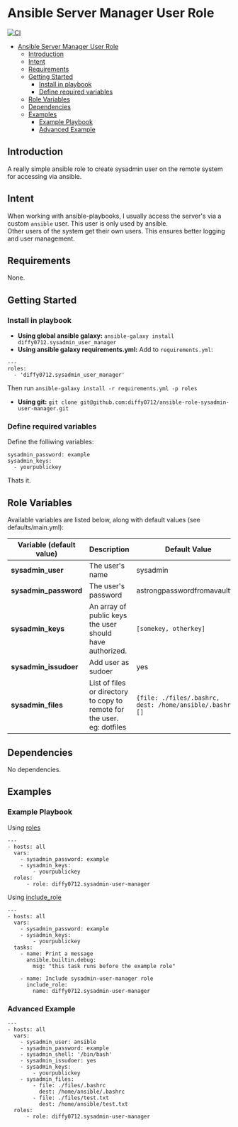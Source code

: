 # Ansible Server Manager User Role
[![CI](https://github.com/diffy0712/ansible-role-sysadmin-user-manager/workflows/CI/badge.svg?event=push)](https://github.com/diffy0712/ansible-role-sysadmin-user-manager/actions?query=workflow%3ACI)

- [Ansible Server Manager User Role](#ansible-server-manager-user-role)
  - [Introduction](#introduction)
  - [Intent](#intent)
  - [Requirements](#requirements)
  - [Getting Started](#getting-started)
    - [Install in playbook](#install-in-playbook)
    - [Define required variables](#define-required-variables)
  - [Role Variables](#role-variables)
  - [Dependencies](#dependencies)
  - [Examples](#examples)
    - [Example Playbook](#example-playbook)
    - [Advanced Example](#advanced-example)

## Introduction
A really simple ansible role to create sysadmin user on the remote system for accessing via ansible.

## Intent
When working with ansible-playbooks, I usually access the server's via a custom `ansible` user. This user is only used by ansible.   
Other users of the system get their own users. This ensures better logging and user management.

## Requirements

None.

## Getting Started

### Install in playbook
 - __Using global ansible galaxy:__
`ansible-galaxy install diffy0712.sysadmin_user_manager`
 - __Using ansible galaxy requirements.yml:__
Add to `requirements.yml`:  
```
---
roles:
  - 'diffy0712.sysadmin_user_manager'
```
Then run `ansible-galaxy install -r requirements.yml -p roles`  
 - __Using git:__
`git clone git@github.com:diffy0712/ansible-role-sysadmin-user-manager.git`

### Define required variables

Define the folliwing variables:
```
sysadmin_password: example
sysadmin_keys: 
  - yourpublickey
```

Thats it. 

## Role Variables

Available variables are listed below, along with default values (see defaults/main.yml):

| Variable (default value)      | Description | Default Value |
| ----------- | ----------- | ----------- |
| __sysadmin_user__      | The user's name       | sysadmin |
| __sysadmin_password__      | The user's password       |  astrongpasswordfromavaultfile |
| __sysadmin_keys__      | An array of public keys the user should have authorized.       | ```[somekey, otherkey]``` |
| __sysadmin_issudoer__      | Add user as sudoer      | yes |
| __sysadmin_files__      | List of files or directory to copy to remote for the user. eg: dotfiles      | ```{file: ./files/.bashrc, dest: /home/ansible/.bashrc}[]``` |

## Dependencies

No dependencies.

## Examples
### Example Playbook

Using [roles](https://docs.ansible.com/ansible/latest/user_guide/playbooks_reuse_roles.html#using-roles)
```
---
- hosts: all
  vars:
    - sysadmin_password: example
    - sysadmin_keys: 
        - yourpublickey
  roles:
      - role: diffy0712.sysadmin-user-manager
```

Using [include_role](https://docs.ansible.com/ansible/latest/user_guide/playbooks_reuse_roles.html#including-roles-dynamic-reuse)
```
---
- hosts: all
  vars:
    - sysadmin_password: example
    - sysadmin_keys: 
        - yourpublickey
  tasks:
    - name: Print a message
      ansible.builtin.debug:
        msg: "this task runs before the example role"

    - name: Include sysadmin-user-manager role
      include_role:
        name: diffy0712.sysadmin-user-manager

```

### Advanced Example

```
---
- hosts: all
  vars:
    - sysadmin_user: ansible
    - sysadmin_password: example
    - sysadmin_shell: '/bin/bash'
    - sysadmin_issudoer: yes
    - sysadmin_keys: 
        - yourpublickey
    - sysadmin_files:
        - file: ./files/.bashrc
          dest: /home/ansible/.bashrc
        - file: ./files/test.txt
          dest: /home/ansible/test.txt
  roles:
      - role: diffy0712.sysadmin-user-manager
```